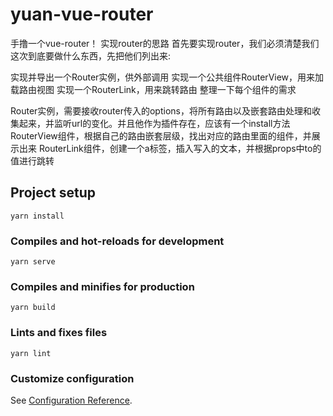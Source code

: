 # yuan-vue-router
手撸一个vue-router！
实现router的思路
首先要实现router，我们必须清楚我们这次到底要做什么东西，先把他们列出来:

实现并导出一个Router实例，供外部调用
实现一个公共组件RouterView，用来加载路由视图
实现一个RouterLink，用来跳转路由
整理一下每个组件的需求

Router实例，需要接收router传入的options，将所有路由以及嵌套路由处理和收集起来，并监听url的变化。并且他作为插件存在，应该有一个install方法
RouterView组件，根据自己的路由嵌套层级，找出对应的路由里面的组件，并展示出来
RouterLink组件，创建一个a标签，插入写入的文本，并根据props中to的值进行跳转
## Project setup
```
yarn install
```

### Compiles and hot-reloads for development
```
yarn serve
```

### Compiles and minifies for production
```
yarn build
```

### Lints and fixes files
```
yarn lint
```

### Customize configuration
See [Configuration Reference](https://cli.vuejs.org/config/).
